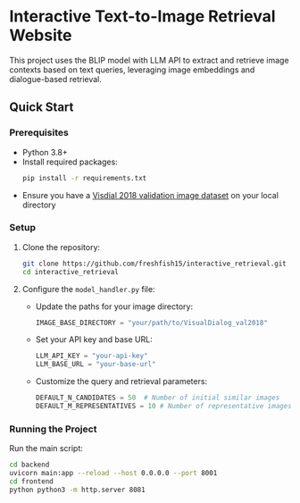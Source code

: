 # Interactive Text-to-Image Retrieval Website


This project uses the BLIP model with LLM API to extract and retrieve image contexts based on text queries, leveraging image embeddings and dialogue-based retrieval.

## Quick Start

### Prerequisites
- Python 3.8+
- Install required packages:
  ```bash
  pip install -r requirements.txt
  ```
- Ensure you have a [Visdial 2018 validation image dataset](https://visualdialog.org/data) on your local directory


### Setup
1. Clone the repository:
   ```bash
   git clone https://github.com/freshfish15/interactive_retrieval.git
   cd interactive_retrieval
   ```

2. Configure the `model_handler.py` file:
   - Update the paths for your image directory:
     ```python
     IMAGE_BASE_DIRECTORY = "your/path/to/VisualDialog_val2018"
     ```
   - Set your API key and base URL:
     ```python
     LLM_API_KEY = "your-api-key"
     LLM_BASE_URL = "your-base-url"
     ```
   - Customize the query and retrieval parameters:
     ```python
     DEFAULT_N_CANDIDATES = 50  # Number of initial similar images
     DEFAULT_M_REPRESENTATIVES = 10 # Number of representative images
     ```

### Running the Project
Run the main script:
```bash
cd backend
uvicorn main:app --reload --host 0.0.0.0 --port 8001
cd frontend
python python3 -m http.server 8081
```

